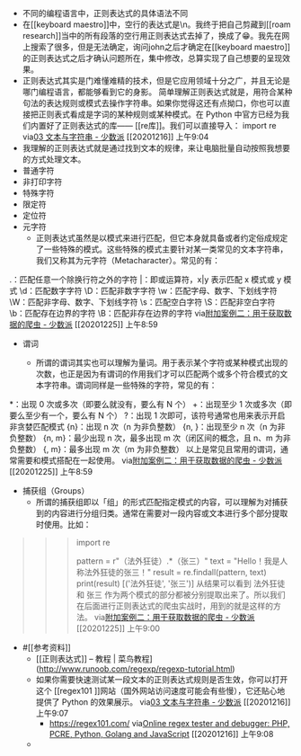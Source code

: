 - 不同的编程语言中，正则表达式的具体语法不同
- 在[[keyboard maestro]]中，空行的表达式是\n。我终于把自己剪藏到[[roam research]]当中的所有段落的空行用正则表达式去掉了，换成了😁。我先在网上搜索了很多，但是无法确定，询问john之后才确定在[[keyboard maestro]]的正则表达式之后才确认问题所在，集中修改，总算实现了自己想要的呈现效果。
- 正则表达式其实是门难懂难精的技术，但是它应用领域十分之广，并且无论是哪门编程语言，都能够看到它的身影。
简单理解正则表达式就是，用符合某种句法的表达规则或模式去操作字符串。如果你觉得这还有点拗口，你也可以直接把正则表式看成是字词的某种规则或某种模式。在 Python 中官方已经为我们内置好了正则表达式的库—— [[re库]]。我们可以直接导入：
import re
via[03 文本与字符串 - 少数派](https://sspai.com/post/62168)
[[20201216]] 上午9:04
- 我理解的正则表达式就是通过找到文本的规律，来让电脑批量自动按照我想要的方式处理文本。
- 普通字符
- 非打印字符
- 特殊字符
- 限定符
- 定位符
- 元字符
    - 正则表达式虽然是以模式来进行匹配，但它本身就具备或者约定俗成规定了一些特殊的模式。这些特殊的模式主要针对某一类常见的文本字符串，我们又称其为元字符（Metacharacter）。常见的有：

.：匹配任意一个除换行符之外的字符
|：即或运算符，x|y 表示匹配 x 模式或 y 模式
\d：匹配数字字符
\D：匹配非数字字符
\w：匹配字母、数字、下划线字符
\W：匹配非字母、数字、下划线字符
\s：匹配空白字符
\S：匹配非空白字符
\b：匹配存在边界的字符
\B：匹配非存在边界的字符
via[附加案例二：用于获取数据的爬虫 - 少数派](https://sspai.com/post/63900)
[[20201225]] 上午8:59
- 谓词

    - 所谓的谓词其实也可以理解为量词。用于表示某个字符或某种模式出现的次数，也正是因为有谓词的作用我们才可以匹配两个或多个符合模式的文本字符串。谓词同样是一些特殊的字符，常见的有：

*：出现 0 次或多次（即要么就没有，要么有 N 个）
+：出现至少 1 次或多次（即要么至少有一个，要么有 N 个）
?：出现 1 次即可，该符号通常也用来表示开启非贪婪匹配模式
{n}：出现 n 次（n 为非负整数）
{n, }：出现至少 n 次（n 为非负整数）
{n, m}：最少出现 n 次，最多出现 m 次（闭区间的概念，且 n、m 为非负整数）
{, m}：最多出现 m 次（m 为非负整数）
以上是常见且常用的谓词，通常需要和模式搭配在一起使用。
via[附加案例二：用于获取数据的爬虫 - 少数派](https://sspai.com/post/63900)
[[20201225]] 上午8:59
-  捕获组（Groups）
    - 所谓的捕获组即以「组」的形式匹配指定模式的内容，可以理解为对捕获到的内容进行分组归类。通常在需要对一段内容或文本进行多个部分提取时使用。比如：

>>> import re
>>> 
>>> pattern = r"（法外狂徒）.*（张三）"
>>> text = "Hello！我是人称法外狂徒的张三！"
>>> result = re.findall(pattern, text)
>>> print(result)
[('法外狂徒', '张三')]
从结果可以看到 法外狂徒 和 张三 作为两个模式的部分都被分别提取出来了。所以我们在后面进行正则表达式的爬虫实战时，用到的就是这样的方法。
via[附加案例二：用于获取数据的爬虫 - 少数派](https://sspai.com/post/63900)
[[20201225]] 上午9:00
- #[[参考资料]]
    - [[正则表达式]] – 教程 | 菜鸟教程](http://www.runoob.com/regexp/regexp-tutorial.html)
    - 如果你需要快速测试某一段文本的正则表达式规则是否生效，你可以打开这个 [[regex101 ]]网站（国外网站访问速度可能会有些慢），它还贴心地提供了 Python 的效果展示。
via[03 文本与字符串 - 少数派](https://sspai.com/post/62168)
[[20201216]] 上午9:07
        - https://regex101.com/
via[Online regex tester and debugger: PHP, PCRE, Python, Golang and JavaScript](https://regex101.com/)
[[20201216]] 上午9:08
    - 
